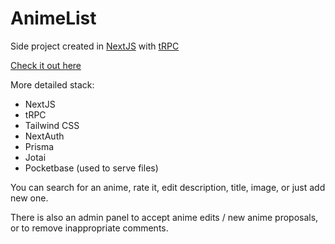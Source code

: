 # AnimeList

Side project created in [NextJS](https://nextjs.org/) with [tRPC](https://trpc.io/)

[Check it out here](anime.hbieszczad.pl)

More detailed stack:
- NextJS
- tRPC
- Tailwind CSS
- NextAuth
- Prisma
- Jotai
- Pocketbase (used to serve files)

You can search for an anime, rate it, edit description, title, image, or just add new one.

There is also an admin panel to accept anime edits / new anime proposals, or to remove inappropriate comments.
